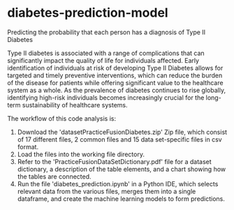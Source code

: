 # diabetes-prediction-model
Predicting the probability that each person has a diagnosis of Type II Diabetes

Type II diabetes is associated with a range of complications that can significantly impact the quality of life for individuals affected. Early identification of individuals at risk of developing Type II Diabetes allows for targeted and timely preventive interventions, which can reduce the burden of the disease for patients while offering significant value to the healthcare system as a whole. As the prevalence of diabetes continues to rise globally, identifying high-risk individuals becomes increasingly crucial for the long-term sustainability of healthcare systems.

The workflow of this code analysis is:

1. Download the 'datasetPracticeFusionDiabetes.zip' Zip file, which consist of 17 different files, 2 common files and 15 data set-specific files in csv format.
2. Load the files into the working file directory.
3. Refer to the 'PracticeFusionDataSetDictionary.pdf' file for a dataset dictionary, a description of the table elements, and a chart showing how the tables are connected.
4. Run the file 'diabetes_prediction.ipynb' in a Python IDE, which selects relevant data from the various files, merges them into a single dataframe, and create the machine learning models to form predictions.
